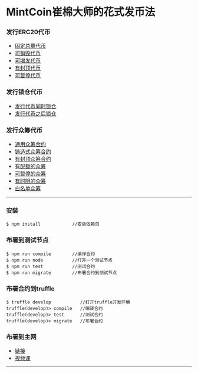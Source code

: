 # MintCoin崔棉大师的花式发币法

### 发行ERC20代币
- [固定总量代币](https://github.com/Fankouzu/MintCoin/blob/master/README/ERC20/ERC20FixedSupply.md)
- [可销毁代币](https://github.com/Fankouzu/MintCoin/blob/master/README/ERC20/ERC20WithBurnable.md)
- [可增发代币](https://github.com/Fankouzu/MintCoin/blob/master/README/ERC20/ERC20WithMintable.md)
- [有封顶代币](https://github.com/Fankouzu/MintCoin/blob/master/README/ERC20/ERC20WithCapped.md)
- [可暂停代币](https://github.com/Fankouzu/MintCoin/blob/master/README/ERC20/ERC20WithPausable.md)
### 发行锁仓代币
- [发行代币同时锁仓](https://github.com/Fankouzu/MintCoin/blob/master/README/ERC20/IssueTokenWithTimelock.md)
- [发行代币之后锁仓](https://github.com/Fankouzu/MintCoin/blob/master/README/ERC20/IssueTokenBeforeTimelock.md)
### 发行众筹代币
- [通用众筹合约](https://github.com/Fankouzu/MintCoin/blob/master/README/Crowdsale/ERC20AllowanceCrowdsale.md)
- [铸造式众筹合约](https://github.com/Fankouzu/MintCoin/blob/master/README/Crowdsale/ERC20MintedCrowdsale.md)
- [有封顶众筹合约](https://github.com/Fankouzu/MintCoin/blob/master/README/Crowdsale/ERC20CappedCrowdsale.md)
- [有配额的众筹](https://github.com/Fankouzu/MintCoin/blob/master/README/Crowdsale/ERC20IndividuallyCappedCrowdsale.md)
- [可暂停的众筹](https://github.com/Fankouzu/MintCoin/blob/master/README/Crowdsale/ERC20PausableCrowdsale.md)
- [有时限的众筹](https://github.com/Fankouzu/MintCoin/blob/master/README/Crowdsale/ERC20TimedCrowdsale.md)
- [白名单众筹](https://github.com/Fankouzu/MintCoin/blob/master/README/Crowdsale/ERC20WhitelistCrowdsale.md)
---
### 安装
```shell
$ npm install            //安装依赖包
```
### 布署到测试节点
```shell
$ npm run compile        //编译合约
$ npm run node           //打开一个测试节点
$ npm run test           //测试合约
$ npm run migrate        //布署合约到测试节点
```
### 布署合约到truffle
```shell
$ truffle develop           //打开truffle开发环境
truffle(develop)> compile   //编译合约
truffle(develop)> test      //测试合约
truffle(develop)> migrate   //布署合约
```
### 布署到主网 
- [链接](https://github.com/Fankouzu/smart-contract/tree/master/Solidity%20Lesson%2003) 
- [视频课](https://www.bilibili.com/video/BV1vJ41117ck/)
---



